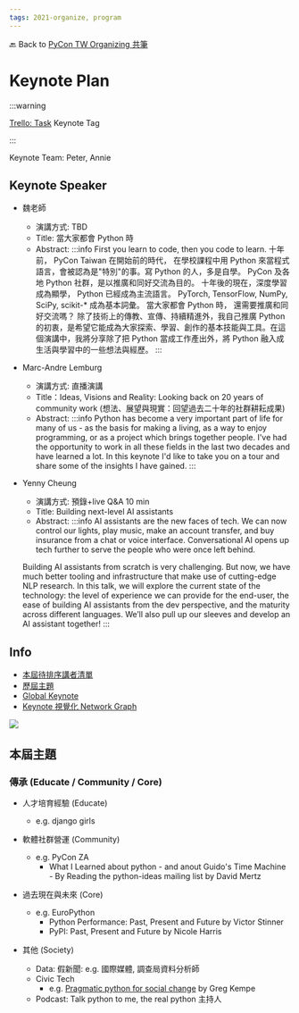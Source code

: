 ```yaml
---
tags: 2021-organize, program
---
```


🔙 Back to [PyCon TW Organizing 共筆](https://hackmd.io/@pycontw/SyG5_GrED/https%3A%2F%2Fhackmd.io%2F%40pycontw%2FByi2hyM9w)

# Keynote Plan


:::warning

[Trello: Task](https://trello.com/b/tsrzVe6s/program) Keynote Tag

:::

Keynote Team: Peter, Annie

## Keynote Speaker

- 魏老師
    - 演講方式: TBD
    - Title: 當大家都會 Python 時
    - Abstract:
    :::info
    First you learn to code, then you code to learn.
    十年前， PyCon Taiwan 在開始前的時代， 在學校課程中用 Python 來當程式語言，會被認為是"特別"的事。寫 Python 的人，多是自學。 PyCon 及各地 Python 社群，是以推廣和同好交流為目的。
    十年後的現在，深度學習成為顯學， Python 已經成為主流語言。 PyTorch,  TensorFlow,  NumPy, SciPy, scikit-* 成為基本詞彙。
    當大家都會 Python 時， 還需要推廣和同好交流嗎？
    除了技術上的傳教、宣傳、持續精進外，我自己推廣 Python 的初衷，是希望它能成為大家探索、學習、創作的基本技能與工具。在這個演講中，我將分享除了把 Python 當成工作產出外，將 Python 融入成生活與學習中的一些想法與經歷。
    :::

- Marc-Andre Lemburg
    - 演講方式: 直播演講 
    - Title：Ideas, Visions and Reality: Looking back on 20 years of community work (想法、展望與現實：回望過去二十年的社群耕耘成果)
    - Abstract:
    :::info
    Python has become a very important part of life for many of us - as the basis for making a living, as a way to enjoy programming, or as a project which brings together people. I've had the opportunity to work in all these fields in the last two decades and have learned a lot. In this keynote I'd like to take you on a tour and share some of the insights I have gained.
    :::

- Yenny Cheung
    - 演講方式: 預錄+live Q&A 10 min 
    - Title: Building next-level AI assistants
    - Abstract:
    :::info
    AI assistants are the new faces of tech. We can now control our lights, play music, make an account transfer, and buy insurance from a chat or voice interface. Conversational AI opens up tech further to serve the people who were once left behind.

    Building AI assistants from scratch is very challenging. But now, we have much better tooling and infrastructure that make use of cutting-edge NLP research. In this talk, we will explore the current state of the technology: the level of experience we can provide for the end-user, the ease of building AI assistants from the dev perspective, and the maturity across different languages. We’ll also pull up our sleeves and develop an AI assistant together!
    :::

   

## Info

- [本屆待排序講者清單](https://docs.google.com/spreadsheets/d/19XLkqT-H7hn253tF6tA4aIReAo0eWtGx-CHYNCZh_kA/edit#gid=1392578878)
- [歷屆主題](https://docs.google.com/spreadsheets/d/19XLkqT-H7hn253tF6tA4aIReAo0eWtGx-CHYNCZh_kA/edit#gid=1793397564)
- [Global Keynote](https://docs.google.com/spreadsheets/d/192yqy0I-wGBRzOPqAe8c374v65oM19RLWQr6D7KpP38/edit#gid=1836724914)
- [Keynote 視覺化 Network Graph](https://public.flourish.studio/visualisation/4106620/)

![](https://i.imgur.com/3YaS9Ha.png)



## 本屆主題

### 傳承 (Educate / Community / Core)
- 人才培育經驗 (Educate)
    - e.g. django girls
- 軟體社群營運 (Community)
    - e.g. PyCon ZA 
        - What I Learned about python - and anout Guido's Time Machine - By Reading the python-ideas mailing list by David Mertz
- 過去現在與未來 (Core)
    - e.g. EuroPython
        - Python Performance: Past, Present and Future by Victor Stinner
        - PyPI: Past, Present and Future by Nicole Harris


- 其他 (Society)
    - Data: 假新聞: e.g. 國際媒體, 調查局資料分析師
    - Civic Tech
        - e.g. [Pragmatic python for social change](https://2015.za.pycon.org/talks/22/) by Greg Kempe
    - Podcast: Talk python to me, the real python 主持人


